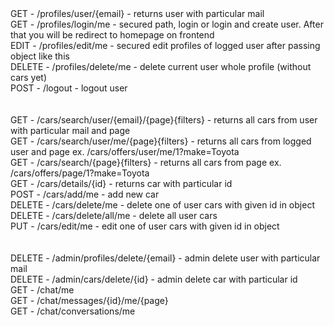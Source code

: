 <br /><br />
GET    - /profiles/user/{email} - returns user with particular mail <br />
GET    - /profiles/login/me - secured path, login or login and create user. After that you will be redirect to homepage on frontend <br />
EDIT   - /profiles/edit/me - secured edit profiles of logged user after passing object like this<br />
DELETE - /profiles/delete/me - delete current user whole profile (without cars yet) <br />
POST   - /logout - logout user <br />
<br /><br />
GET    - /cars/search/user/{email}/{page}{filters} - returns all cars from user with particular mail and page <br />
GET    - /cars/search/user/me/{page}{filters} - returns all cars from logged user and page ex. /cars/offers/user/me/1?make=Toyota<br />
GET    - /cars/search/{page}{filters} - returns all cars from page ex. /cars/offers/page/1?make=Toyota<br />
GET    - /cars/details/{id} - returns car with particular id <br />
POST   - /cars/add/me - add new car <br />
DELETE - /cars/delete/me - delete one of user cars with given id in object<br />
DELETE - /cars/delete/all/me - delete all user cars <br />
PUT    - /cars/edit/me - edit one of user cars with given id in object<br />
<br /><br />
DELETE - /admin/profiles/delete/{email} - admin delete user with particular mail <br />
DELETE - /admin/cars/delete/{id} - admin delete car with particular id <br />
GET    - /chat/me <br/>
GET    - /chat/messages/{id}/me/{page} <br/>
GET    - /chat/conversations/me <br/>
